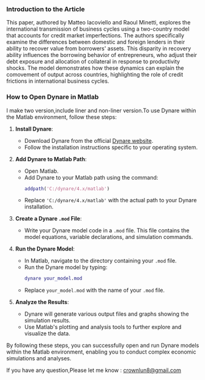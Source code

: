 ### Introduction to the Article

This paper, authored by Matteo Iacoviello and Raoul Minetti, explores the international transmission of business cycles using a two-country model that accounts for credit market imperfections. The authors specifically examine the differences between domestic and foreign lenders in their ability to recover value from borrowers' assets. This disparity in recovery ability influences the borrowing behavior of entrepreneurs, who adjust their debt exposure and allocation of collateral in response to productivity shocks. The model demonstrates how these dynamics can explain the comovement of output across countries, highlighting the role of credit frictions in international business cycles.

### How to Open Dynare in Matlab

I make two version,include liner and non-liner version.To use Dynare within the Matlab environment, follow these steps:

1. **Install Dynare**:
   - Download Dynare from the official [Dynare website](http://www.dynare.org).
   - Follow the installation instructions specific to your operating system.

2. **Add Dynare to Matlab Path**:
   - Open Matlab.
   - Add Dynare to your Matlab path using the command:
     ```matlab
     addpath('C:/dynare/4.x/matlab')
     ```
   - Replace `'C:/dynare/4.x/matlab'` with the actual path to your Dynare installation.

3. **Create a Dynare `.mod` File**:
   - Write your Dynare model code in a `.mod` file. This file contains the model equations, variable declarations, and simulation commands.

4. **Run the Dynare Model**:
   - In Matlab, navigate to the directory containing your `.mod` file.
   - Run the Dynare model by typing:
     ```matlab
     dynare your_model.mod
     ```
   - Replace `your_model.mod` with the name of your `.mod` file.

5. **Analyze the Results**:
   - Dynare will generate various output files and graphs showing the simulation results.
   - Use Matlab's plotting and analysis tools to further explore and visualize the data.

By following these steps, you can successfully open and run Dynare models within the Matlab environment, enabling you to conduct complex economic simulations and analyses.

If you have any question,Please let me know : crownlun8@gmail.com
